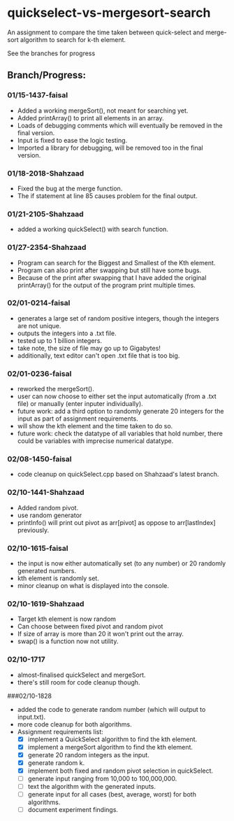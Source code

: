 # quickselect-vs-mergesort-search
An assignment to compare the time taken between quick-select and merge-sort algorithm to search for k-th element.

See the branches for progress

## Branch/Progress:
### 01/15-1437-faisal
- Added a working mergeSort(), not meant for searching yet.
- Added printArray() to print all elements in an array.
- Loads of debugging comments which will eventually be removed in the final version.
- Input is fixed to ease the logic testing.
- Imported a library for debugging, will be removed too in the final version.

### 01/18-2018-Shahzaad
- Fixed the bug at the merge function.
- The if statement at line 85 causes problem for the final output.

### 01/21-2105-Shahzaad
- added a working quickSelect() with search function.

### 01/27-2354-Shahzaad
- Program can search for the Biggest and Smallest of the Kth element.
- Program can also print after swapping but still have some bugs.
- Because of the print after swapping that I have added the original printArray() for the output of the program print multiple times.

### 02/01-0214-faisal
- generates a large set of random positive integers, though the integers are not unique.
- outputs the integers into a .txt file.
- tested up to 1 billion integers.
- take note, the size of file may go up to Gigabytes!
- additionally, text editor can't open .txt file that is too big.

### 02/01-0236-faisal
- reworked the mergeSort().
- user can now choose to either set the input automatically (from a .txt file) or manually (enter inputer individually).
- future work: add a third option to randomly generate 20 integers for the input as part of assignment requirements.
- will show the kth element and the time taken to do so.
- future work: check the datatype of all variables that hold number, there could be variables with imprecise numerical datatype.

### 02/08-1450-faisal
- code cleanup on quickSelect.cpp based on Shahzaad's latest branch.

### 02/10-1441-Shahzaad
- Added random pivot.
- use random generator
- printInfo() will print out pivot  as arr[pivot] as oppose to arr[lastIndex] previously.

### 02/10-1615-faisal
- the input is now either automatically set (to any number) or 20 randomly generated numbers.
- kth element is randomly set.
- minor cleanup on what is displayed into the console.

### 02/10-1619-Shahzaad
- Target kth element is now random
- Can choose between fixed pivot and random pivot
- If size of array is more than 20 it won't print out the array.
- swap() is a function now not utility.

### 02/10-1717
- almost-finalised quickSelect and mergeSort.
- there's still room for code cleanup though.

###02/10-1828
- added the code to generate random number (which will output to input.txt).
- more code cleanup for both algorithms.
- Assignment requirements list:
  - [x] implement a QuickSelect algorithm to find the kth element.
  - [x] implement a mergeSort algorithm to find the kth element.
  - [x] generate 20 random integers as the input.
  - [x] generate random k.
  - [x] implement both fixed and random pivot selection in quickSelect.
  - [ ] generate input ranging from 10,000 to 100,000,000.
  - [ ] text the algorithm with the generated inputs.
  - [ ] generate input for all cases (best, average, worst) for both algorithms.
  - [ ] document experiment findings.
